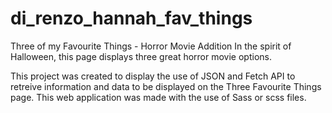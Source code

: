 # di_renzo_hannah_fav_things
 Three of my Favourite Things - Horror Movie Addition
 In the spirit of Halloween, this page displays three great horror movie options. 

 This project was created to display the use of JSON and Fetch API to retreive information and data to be displayed
 on the Three Favourite Things page. This web application was made with the use of Sass or scss files. 
